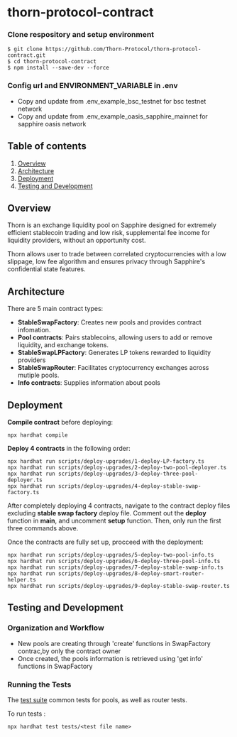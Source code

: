# thorn-protocol-contract

### Clone respository and setup environment
```
$ git clone https://github.com/Thorn-Protocol/thorn-protocol-contract.git
$ cd thorn-protocol-contract 
$ npm install --save-dev --force
```
### Config url and ENVIRONMENT_VARIABLE in .env
- Copy and update from .env_example_bsc_testnet for bsc testnet network 
- Copy and update from .env_example_oasis_sapphire_mainnet for sapphire oasis network 


## Table of contents 
1. [Overview](#overview)
2. [Architecture](#architecture)
3. [Deployment](#deployment)
4. [Testing and Development](#testing-and-development)


## Overview 
Thorn is an exchange liquidity pool on Sapphire designed for extremely efficient stablecoin trading and low risk, supplemental fee income for liquidity providers, without an opportunity cost.

Thorn allows user to trade between correlated cryptocurrencies with a low slippage, low fee algorithm and ensures privacy through Sapphire's confidential state features.

## Architecture
There are 5 main contract types: 
+ **StableSwapFactory**: Creates new pools and provides contract infomation.
+ **Pool contracts**: Pairs stablecoins, allowing users to add or remove liquidity, and exchange tokens.
+ **StableSwapLPFactory**: Generates LP tokens rewarded to liquidity providers
+ **StableSwapRouter**: Facilitates cryptocurrency exchanges across mutiple pools.
+ **Info contracts**: Supplies information about pools

## Deployment

**Compile contract**  before deploying:
```
npx hardhat compile
```
**Deploy  4 contracts** in the following order: 
```
npx hardhat run scripts/deploy-upgrades/1-deploy-LP-factory.ts
npx hardhat run scripts/deploy-upgrades/2-deploy-two-pool-deployer.ts
npx hardhat run scripts/deploy-upgrades/3-deploy-three-pool-deployer.ts
npx hardhat run scripts/deploy-upgrades/4-deploy-stable-swap-factory.ts 
```
After completely deploying 4 contracts, navigate to the contract deploy files excluding **stable swap factory** deploy file. Comment out the **deploy** function in **main**, and uncomment **setup** function. Then, only run the first three commands above.

Once the contracts are fully set up, procceed with the deployment: 

```
npx hardhat run scripts/deploy-upgrades/5-deploy-two-pool-info.ts
npx hardhat run scripts/deploy-upgrades/6-deploy-three-pool-info.ts
npx hardhat run scripts/deploy-upgrades/7-deploy-stable-swap-info.ts
npx hardhat run scripts/deploy-upgrades/8-deploy-smart-router-helper.ts
npx hardhat run scripts/deploy-upgrades/9-deploy-stable-swap-router.ts
```

## Testing and Development

### Organization and Workflow

* New pools are creating through 'create' functions in SwapFactory contrac,by only the contract owner
* Once created, the pools information is  retrieved using 'get info' functions in SwapFactory 


### Running the Tests

The [test suite](tests) common tests for pools, as well as router tests.

To run tests : 

```
npx hardhat test tests/<test file name>
```





